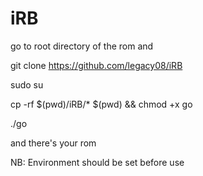 # iRB
go to root directory of the rom and 

git clone https://github.com/legacy08/iRB

sudo su

cp -rf $(pwd)/iRB/* $(pwd) && chmod +x go

./go

and there's your rom

NB: Environment should be set before use
